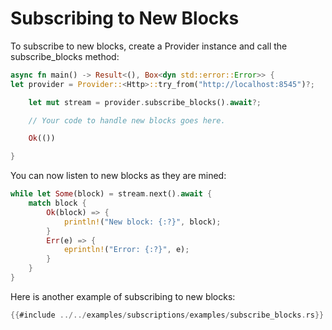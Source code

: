 # Subscribing to New Blocks

To subscribe to new blocks, create a Provider instance and call the subscribe_blocks method:

```rust
async fn main() -> Result<(), Box<dyn std::error::Error>> {
let provider = Provider::<Http>::try_from("http://localhost:8545")?;

    let mut stream = provider.subscribe_blocks().await?;

    // Your code to handle new blocks goes here.

    Ok(())

}
```

You can now listen to new blocks as they are mined:

```rust
while let Some(block) = stream.next().await {
    match block {
        Ok(block) => {
            println!("New block: {:?}", block);
        }
        Err(e) => {
            eprintln!("Error: {:?}", e);
        }
    }
}
```

Here is another example of subscribing to new blocks:

```rust
{{#include ../../examples/subscriptions/examples/subscribe_blocks.rs}}
```
